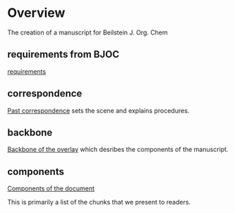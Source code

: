 # Overview

The creation of a manuscript for Beilstein J. Org. Chem

## requirements from BJOC
[requirements](requirements.md)

## correspondence
[Past correspondence](correspondence.md) sets the scene and explains procedures.

## backbone
[Backbone of the overlay](backbone.md) which desribes the components of the manuscript.

## components
[Components of the document](components.md)

This is primarily a list of the chunks that we present to readers.



